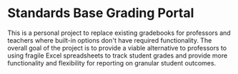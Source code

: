 # Standards Base Grading Portal

This is a personal project to replace existing gradebooks for professors and teachers where built-in options don't have required functionality. The overall goal of the project is to provide a viable alternative to professors to using fragile Excel spreadsheets to track student grades and provide more functionality and flexibility for reporting on granular student outcomes.
